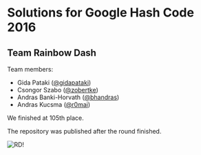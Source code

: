 # Solutions for Google Hash Code 2016
## Team Rainbow Dash

Team members:
* Gida Pataki ([@gidapataki](https://github.com/gidapataki))
* Csongor Szabo ([@zobertke](https://github.com/zobertke))
* Andras Banki-Horvath ([@bhandras](https://github.com/bhandras))
* Andras Kucsma ([@r0mai](https://github.com/r0mai))

We finished at 105th place.

The repository was published after the round finished.

![](https://raw.githubusercontent.com/r0mai/google-hash-code-2016/master/rd.png "RD!")
